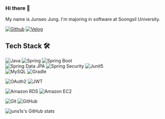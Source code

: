 ### Hi there 👋
My name is Junseo Jung.
I'm majoring in software at Soongsil University.

[![Github](https://img.shields.io/badge/Github-181717?style=flat&logo=Github&logoColor=white)](https://github.com/juns1s)
[![Velog](https://img.shields.io/badge/Velog-20c997?style=flat&logo=Velog&logoColor=white)](https://velog.io/@juns1s)

## Tech Stack 🛠️

<!--1-->
![Java](https://img.shields.io/badge/Java-007396?style=flat&logo=OpenJDK&logoColor=white")
![Spring](https://img.shields.io/badge/Spring-31B025?style=flat&logo=spring&logoColor=white)
![Spring Boot](https://img.shields.io/badge/Spring%20Boot-6DB33F?style=flat&logo=Spring%20Boot&logoColor=white)<br/>
![Spring Data JPA](https://img.shields.io/badge/spring_data_jpa-6DB33F?style=flat&logo=Databricks&logoColor=black)
![Spring Security](https://img.shields.io/badge/Spring%20Security-6DB33F?style=flat&logo=springsecurity&logoColor=white)
![Junit5](https://img.shields.io/badge/Junit5-25A162?style=flat&logo=junit5&logoColor=orange)<br/>
![MySQL](https://img.shields.io/badge/MySQL-4479A1?style=flat&logo=mysql&logoColor=white) 
![Gradle](https://img.shields.io/badge/Gradle-02303A?style=flat&logo=Gradle&logoColor=white)

<!--2-->
![OAuth2](https://img.shields.io/badge/OAuth2-black?style=flat&logo=1password&logoColor=white)
![JWT](https://img.shields.io/badge/jwt-black?style=flat&logo=jsonwebtokens&logoColor=blue)<br/>

<!--3-->
![Amazon RDS](https://img.shields.io/badge/Amazon%20RDS-527FFF?style=flat&logo=amazonrds&logoColor=white)
![Amazon EC2](https://img.shields.io/badge/Amazon%20EC2-FF9900?style=flat&logo=amazonec2&logoColor=white)<br/>

<!--4-->
![Git](https://img.shields.io/badge/git-F05032?style=flat&logo=git&logoColor=white)
![GitHub](https://img.shields.io/badge/github-181717?style=flat&logo=github&logoColor=white)

![juns1s's GitHub stats](https://github-readme-stats.vercel.app/api?username=juns1s&show_icons=true&theme=dark)
